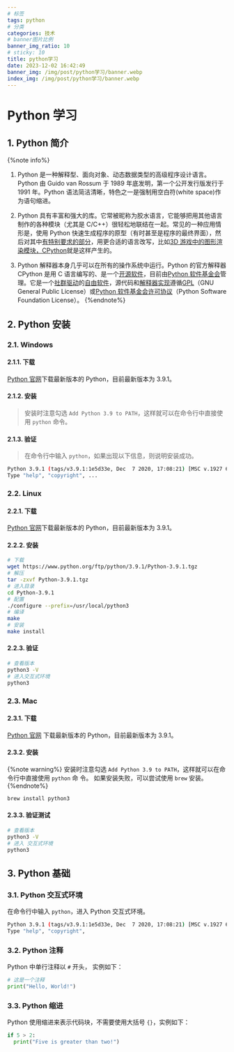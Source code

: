 ```yaml
---
# 标签
tags: python
# 分类
categories: 技术
# banner图片比例
banner_img_ratio: 10
# sticky: 10
title: python学习
date: 2023-12-02 16:42:49
banner_img: /img/post/python学习/banner.webp
index_img: /img/post/python学习/banner.webp
---
```


# Python 学习

## 1. Python 简介

{%note info%}

1. Python 是一种解释型、面向对象、动态数据类型的高级程序设计语言。Python 由 Guido van Rossum 于 1989 年底发明，第一个公开发行版发行于 1991 年。Python 语法简洁清晰，特色之一是强制用空白符(white space)作为语句缩进。

2. Python 具有丰富和强大的库。它常被昵称为胶水语言，它能够把用其他语言制作的各种模块（尤其是 C/C++）很轻松地联结在一起。常见的一种应用情形是，使用 Python 快速生成程序的原型（有时甚至是程序的最终界面），然后对其中[有特别要求的部分](https://zh.wikipedia.org/wiki/%E7%89%B9%E5%88%A5%E9%AB%94%E7%B3%BB)，用更合适的语言改写，比如[3D 游戏中的图形渲染模块，CPython](https://zh.wikipedia.org/wiki/CPython)就是这样产生的。

3. Python 解释器本身几乎可以在所有的操作系统中运行。Python 的官方解释器 CPython 是用 C 语言编写的、是一个[开源软件](https://zh.wikipedia.org/wiki/%E9%96%8B%E6%BA%90%E8%BB%9F%E9%AB%94)，目前由[Python 软件基金会](https://zh.wikipedia.org/wiki/Python%E8%BB%9F%E4%BB%B6%E5%9F%BA%E9%87%91%E6%9C%83)管理。它是一个[社群驱动](https://zh.wikipedia.org/wiki/%E7%A4%BE%E7%BE%A4%E9%A9%85%E5%8B%95)的[自由软件](https://zh.wikipedia.org/wiki/%E8%87%AA%E7%94%B1%E8%BB%9F%E9%AB%94)，源代码和[解释器实现](https://zh.wikipedia.org/wiki/%E8%A7%A3%E9%87%8A%E5%99%A8)遵循[GPL](https://zh.wikipedia.org/wiki/GNU%E9%80%A3%E7%8E%AF%E5%85%AC%E5%85%B1%E8%A8%B1%E5%8F%AF%E8%AD%89)（GNU General Public License）或[Python 软件基金会许可协议](https://zh.wikipedia.org/wiki/Python%E8%BB%9F%E4%BB%B6%E5%9F%BA%E9%87%91%E6%9C%83%E8%A8%B1%E5%8F%AF%E5%8D%94%E8%AD%B0%E6%9D%A1%E7%B4%84)（Python Software Foundation License）。
   {%endnote%}

## 2. Python 安装

### 2.1. Windows

#### 2.1.1. 下载

[Python 官网](https://www.python.org/downloads/)下载最新版本的 Python，目前最新版本为 3.9.1。

#### 2.1.2. 安装

> 安装时注意勾选 `Add Python 3.9 to PATH`，这样就可以在命令行中直接使用 `python` 命令。

#### 2.1.3. 验证

> 在命令行中输入 `python`，如果出现以下信息，则说明安装成功。

```bash
Python 3.9.1 (tags/v3.9.1:1e5d33e, Dec  7 2020, 17:08:21) [MSC v.1927 64 bit (AMD64)] on win32
Type "help", "copyright", ...
```

### 2.2. Linux

#### 2.2.1. 下载

[Python 官网](https://www.python.org/downloads/)下载最新版本的 Python，目前最新版本为 3.9.1。

#### 2.2.2. 安装

```bash
# 下载
wget https://www.python.org/ftp/python/3.9.1/Python-3.9.1.tgz
# 解压
tar -zxvf Python-3.9.1.tgz
# 进入目录
cd Python-3.9.1
# 配置
./configure --prefix=/usr/local/python3
# 编译
make
# 安装
make install
```

#### 2.2.3. 验证

```bash
# 查看版本
python3 -V
# 进入交互式环境
python3
```

### 2.3. Mac

#### 2.3.1. 下载

[Python 官网](https://www.python.org/downloads/) 下载最新版本的 Python，目前最新版本为 3.9.1。

#### 2.3.2. 安装

{%note warning%}
安装时注意勾选 `Add Python 3.9 to PATH`，这样就可以在命令行中直接使用 `python` 命 令。
如果安装失败，可以尝试使用 `brew` 安装。
{%endnote%}

```bash
brew install python3
```

#### 2.3.3. 验证测试

```bash
# 查看版本
python3 -V
# 进入 交互式环境
python3
```

## 3. Python 基础

### 3.1. Python 交互式环境

在命令行中输入 `python`，进入 Python 交互式环境。

```bash
Python 3.9.1 (tags/v3.9.1:1e5d33e, Dec  7 2020, 17:08:21) [MSC v.1927 64 bit (AMD64)] on win32
Type "help", "copyright",
```

### 3.2. Python 注释

Python 中单行注释以 `#` 开头， 实例如下：

```python
# 这是一个注释
print("Hello, World!")
```

### 3.3. Python 缩进

Python 使用缩进来表示代码块，不需要使用大括号 `{}`，实例如下：

```python
if 5 > 2:
  print("Five is greater than two!")
```
